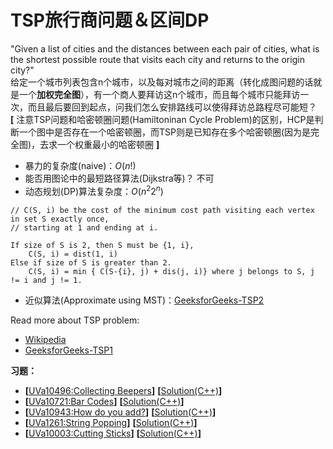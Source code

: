# TSP旅行商问题＆区间DP
"Given a list of cities and the distances between each pair of cities, what is the shortest possible route that visits each city and returns to the origin city?"  
给定一个城市列表包含n个城市，以及每对城市之间的距离（转化成图问题的话就是一个**加权完全图**），有一个商人要拜访这n个城市，而且每个城市只能拜访一次，而且最后要回到起点，问我们怎么安排路线可以使得拜访总路程尽可能短？   
**[** 注意TSP问题和哈密顿圈问题(Hamiltoninan Cycle Problem)的区别，HCP是判断一个图中是否存在一个哈密顿圈，而TSP则是已知存在多个哈密顿圈(因为是完全图)，去求一个权重最小的哈密顿圈 **]**  
* 暴力的复杂度(naive)：$O(n!)$
* 能否用图论中的最短路径算法(Dijkstra等)？ 不可
* 动态规划(DP)算法复杂度：$O(n^2 2^n)$
```
// C(S, i) be the cost of the minimum cost path visiting each vertex in set S exactly once, 
// starting at 1 and ending at i.

If size of S is 2, then S must be {1, i},
    C(S, i) = dist(1, i) 
Else if size of S is greater than 2.
    C(S, i) = min { C(S-{i}, j) + dis(j, i)} where j belongs to S, j != i and j != 1.
```
* 近似算法(Approximate using MST)：[GeeksforGeeks-TSP2](https://www.geeksforgeeks.org/travelling-salesman-problem-set-2-approximate-using-mst/)


Read more about TSP problem:  
* [Wikipedia](https://en.wikipedia.org/wiki/Travelling_salesman_problem)
* [GeeksforGeeks-TSP1](https://www.geeksforgeeks.org/travelling-salesman-problem-set-1/)


**习题：**  
* **[**[UVa10496:Collecting Beepers](https://vjudge.net/problem/UVA-10496)**]** **[**[Solution(C++)]()**]**
* **[**[UVa10721:Bar Codes](https://vjudge.net/problem/UVA-10721)**]** **[**[Solution(C++)]()**]**
* **[**[UVa10943:How do you add?](https://vjudge.net/problem/UVA-10943)**]** **[**[Solution(C++)]()**]**
* **[**[UVa1261:String Popping](https://vjudge.net/problem/UVA-1261)**]** **[**[Solution(C++)]()**]**
* **[**[UVa10003:Cutting Sticks](https://vjudge.net/problem/UVA-10003)**]** **[**[Solution(C++)]()**]**
